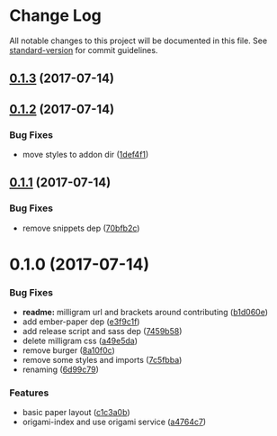 # Change Log

All notable changes to this project will be documented in this file. See [standard-version](https://github.com/conventional-changelog/standard-version) for commit guidelines.

<a name="0.1.3"></a>
## [0.1.3](https://github.com/knownasilya/paper-origami/compare/v0.1.2...v0.1.3) (2017-07-14)



<a name="0.1.2"></a>
## [0.1.2](https://github.com/knownasilya/paper-origami/compare/v0.1.1...v0.1.2) (2017-07-14)


### Bug Fixes

* move styles to addon dir ([1def4f1](https://github.com/knownasilya/paper-origami/commit/1def4f1))



<a name="0.1.1"></a>
## [0.1.1](https://github.com/knownasilya/paper-origami/compare/v0.1.0...v0.1.1) (2017-07-14)


### Bug Fixes

* remove snippets dep ([70bfb2c](https://github.com/knownasilya/paper-origami/commit/70bfb2c))



<a name="0.1.0"></a>
# 0.1.0 (2017-07-14)


### Bug Fixes

* **readme:** milligram url and brackets around contributing ([b1d060e](https://github.com/knownasilya/paper-origami/commit/b1d060e))
* add ember-paper dep ([e3f9c1f](https://github.com/knownasilya/paper-origami/commit/e3f9c1f))
* add release script and sass dep ([7459b58](https://github.com/knownasilya/paper-origami/commit/7459b58))
* delete milligram css ([a49e5da](https://github.com/knownasilya/paper-origami/commit/a49e5da))
* remove burger ([8a10f0c](https://github.com/knownasilya/paper-origami/commit/8a10f0c))
* remove some styles and imports ([7c5fbba](https://github.com/knownasilya/paper-origami/commit/7c5fbba))
* renaming ([6d99c79](https://github.com/knownasilya/paper-origami/commit/6d99c79))


### Features

* basic paper layout ([c1c3a0b](https://github.com/knownasilya/paper-origami/commit/c1c3a0b))
* origami-index and use origami service ([a4764c7](https://github.com/knownasilya/paper-origami/commit/a4764c7))
